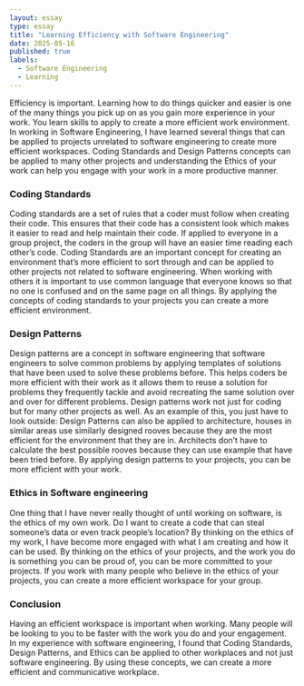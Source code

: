 ```yaml
---
layout: essay
type: essay
title: "Learning Efficiency with Software Engineering"
date: 2025-05-16
published: true
labels:
  - Software Engineering
  - Learning
---
```

  Efficiency is important. Learning how to do things quicker and easier is one of the many things you pick up on as you gain more experience in your work. You learn skills to apply to create a more efficient work environment. In working in Software Engineering, I have learned several things that can be applied to projects unrelated to software engineering to create more efficient workspaces. Coding Standards and Design Patterns concepts can be applied to many other projects and understanding the Ethics of your work can help you engage with your work in a more productive manner.
### Coding Standards
  Coding standards are a set of rules that a coder must follow when creating their code. This ensures that their code has a consistent look which makes it easier to read and help maintain their code. If applied to everyone in a group project, the coders in the group will have an easier time reading each other’s code. Coding Standards are an important concept for creating an environment that’s more efficient to sort through and can be applied to other projects not related to software engineering. When working with others it is important to use common language that everyone knows so that no one is confused and on the same page on all things. By applying the concepts of coding standards to your projects you can create a more efficient environment.
### Design Patterns
  Design patterns are a concept in software engineering that software engineers to solve common problems by applying templates of solutions that have been used to solve these problems before. This helps coders be more efficient with their work as it allows them to reuse a solution for problems they frequently tackle and avoid recreating the same solution over and over for different problems. Design patterns work not just for coding but for many other projects as well. As an example of this, you just have to look outside: Design Patterns can also be applied to architecture, houses in similar areas use similarly designed rooves because they are the most efficient for the environment that they are in. Architects don’t have to calculate the best possible rooves because they can use example that have been tried before. By applying design patterns to your projects, you can be more efficient with your work.
### Ethics in Software engineering
  One thing that I have never really thought of until working on software, is the ethics of my own work. Do I want to create a code that can steal someone’s data or even track people’s location? By thinking on the ethics of my work, I have become more engaged with what I am creating and how it can be used. By thinking on the ethics of your projects, and the work you do is something you can be proud of, you can be more committed to your projects. If you work with many people who believe in the ethics of your projects, you can create a more efficient workspace for your group.
### Conclusion
  Having an efficient workspace is important when working. Many people will be looking to you to be faster with the work you do and your engagement. In my experience with software engineering, I found that Coding Standards, Design Patterns, and Ethics can be applied to other workplaces and not just software engineering. By using these concepts, we can create a more efficient and communicative workplace.
